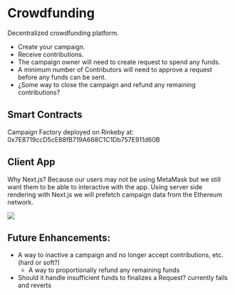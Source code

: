 # Crowdfunding

Decentralized crowdfunding platform.

- Create your campaign.
- Receive contributions.
- The campaign owner will need to create request to spend any funds.
- A minimum number of Contributors will need to approve a request before any funds can be sent.
- ¿Some way to close the campaign and refund any remaining contributions?

## Smart Contracts

Campaign Factory deployed on Rinkeby at: 0x7E8719ccD5cE88fB719A668C1C1Db757E911d60B

## Client App

Why Next.js? Because our users may not be using MetaMask but we still want them to be able to interactive with the app. Using server side rendering with Next.js we will prefetch campaign data from the Ethereum network.

[![](https://mermaid.ink/img/eyJjb2RlIjoiZ3JhcGggVERcbiAgQVtTb3VyY2UgQ29kZV0gLS0-IEJbTmV4dC5qcyBTZXJ2ZXJdXG4gIEIgLS0-IHxnZXRJbml0aWFsUHJvcHN8IENbRXRoZXJldW0gTmV0d29ya11cbiAgQyAtLT4gfGluaXRpYWwgZGF0YXwgQlxuICBCIC0tPiBEW0hUTUxdXG4gIEIgLS0-IHxiaXQgbGF0ZXJ8IEVbSlNdXG4gIEQgLS0-IEZbQnJvd3Nlcl1cdFxuICBFIC0tPiBGW0Jyb3dzZXJdXHQiLCJtZXJtYWlkIjp7InRoZW1lIjoiZGVmYXVsdCJ9LCJ1cGRhdGVFZGl0b3IiOmZhbHNlfQ)](https://mermaid-js.github.io/mermaid-live-editor/#/edit/eyJjb2RlIjoiZ3JhcGggVERcbiAgQVtTb3VyY2UgQ29kZV0gLS0-IEJbTmV4dC5qcyBTZXJ2ZXJdXG4gIEIgLS0-IHxnZXRJbml0aWFsUHJvcHN8IENbRXRoZXJldW0gTmV0d29ya11cbiAgQyAtLT4gfGluaXRpYWwgZGF0YXwgQlxuICBCIC0tPiBEW0hUTUxdXG4gIEIgLS0-IHxiaXQgbGF0ZXJ8IEVbSlNdXG4gIEQgLS0-IEZbQnJvd3Nlcl1cdFxuICBFIC0tPiBGW0Jyb3dzZXJdXHQiLCJtZXJtYWlkIjp7InRoZW1lIjoiZGVmYXVsdCJ9LCJ1cGRhdGVFZGl0b3IiOmZhbHNlfQ)

## Future Enhancements:

- A way to inactive a campaign and no longer accept contributions, etc. (hard or soft?)
  - A way to proportionally refund any remaining funds
- Should it handle insufficient funds to finalizes a Request? currently fails and reverts
